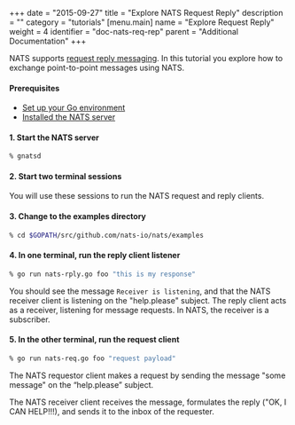 +++
date = "2015-09-27"
title = "Explore NATS Request Reply"
description = ""
category = "tutorials"
[menu.main]
  name = "Explore Request Reply"
  weight = 4
  identifier = "doc-nats-req-rep"
  parent = "Additional Documentation"
+++

NATS supports [request reply messaging](/doc/writing_applications/concepts). In this tutorial you explore how to exchange point-to-point messages using NATS.

#### Prerequisites

- [Set up your Go environment](/documentation/tutorials/go-install/)
- [Installed the NATS server](/documentation/tutorials/gnatsd-install/)

#### 1. Start the NATS server

```sh
% gnatsd
```

#### 2. Start two terminal sessions

You will use these sessions to run the NATS request and reply clients.

#### 3. Change to the examples directory

```sh
% cd $GOPATH/src/github.com/nats-io/nats/examples
```

#### 4. In one terminal, run the reply client listener

```sh
% go run nats-rply.go foo "this is my response"
```

You should see the message `Receiver is listening`, and that the NATS receiver client is listening on the "help.please" subject. The reply client acts as a receiver, listening for message requests. In NATS, the receiver is a subscriber.

#### 5. In the other terminal, run the request client

```sh
% go run nats-req.go foo "request payload"
```

The NATS requestor client makes a request by sending the message "some message" on the “help.please” subject.

The NATS receiver client receives the message, formulates the reply ("OK, I CAN HELP!!!), and sends it to the inbox of the requester.

